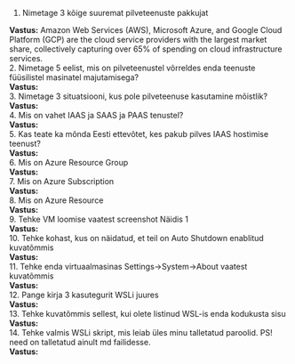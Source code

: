 1. Nimetage 3 kõige suuremat pilveteenuste pakkujat <br>

**Vastus:** Amazon Web Services (AWS), Microsoft Azure, and Google Cloud Platform (GCP) are the cloud service providers with the largest market share, collectively capturing over 65% of spending on cloud infrastructure services.
<br>
2. Nimetage 5 eelist, mis on pilveteenustel võrreldes enda teenuste füüsilistel masinatel majutamisega?
<br>
**Vastus:**
<br>
3. Nimetage 3 situatsiooni, kus pole pilveteenuse kasutamine mõistlik?
<br>
**Vastus:**
<br>
4. Mis on vahet IAAS ja SAAS ja PAAS tenustel?
<br>
**Vastus:**
<br>
5. Kas teate ka mõnda Eesti ettevõtet, kes pakub pilves IAAS hostimise teenust?
<br>
**Vastus:**
<br>
6. Mis on Azure Resource Group
<br>
**Vastus:**
<br>
7. Mis on Azure Subscription
<br>
**Vastus:**
<br>
8. Mis on Azure Resource
<br>
**Vastus:**
<br>
9. Tehke VM loomise vaatest screenshot Näidis 1
<br>
**Vastus:**
<br>
10. Tehke kohast, kus on näidatud, et teil on Auto Shutdown enablitud kuvatõmmis
<br>
**Vastus:**
<br>
11. Tehke enda virtuaalmasinas Settings->System->About vaatest kuvatõmmis
<br>
**Vastus:**
<br>
12. Pange kirja 3 kasutegurit WSLi juures
<br>
**Vastus:**
<br>
13. Tehke kuvatõmmis sellest, kui olete listinud WSL-is enda kodukusta sisu
<br>
**Vastus:**
<br>
14. Tehke valmis WSLi skript, mis leiab üles minu talletatud paroolid. PS! need on talletatud ainult md failidesse.
<br>
**Vastus:**
<br>
